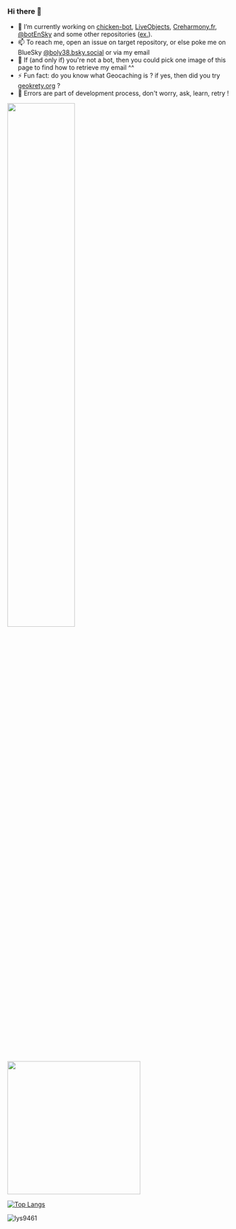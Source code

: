 ### Hi there 👋

- 🔭 I’m currently working on [chicken-bot](https://chickarmy.github.io/chickenbot-web/fr/blog/), [LiveObjects](https://github.com/DatavenueLiveObjects), [Creharmony.fr](https://github.com/creharmony/), [@botEnSky](https://bsky.app/profile/botensky.bsky.social) and some other repositories ([ex.](https://npmtrends.com/drobadi-vs-dropbox-refresh-token-vs-node-etsy-client-vs-node-hook-action-vs-node-mongotools-vs-susi-rali-vs-umami-api-client)).
- 📫 To reach me, open an issue on target repository, or else poke me on BlueSky [@boly38.bsky.social](https://bsky.app/profile/boly38.bsky.social) or via my email
- 🤖 If (and only if) you're not a bot, then you could pick one image of this page to find how to retrieve my email ^^
- ⚡ Fun fact: do you know what Geocaching is ? if yes, then did you try [geokrety.org](https://github.com/geokrety) ?
- 💬 Errors are part of development process, don't worry, ask, learn, retry !

<p>
    <img src="https://github-readme-stats.vercel.app/api?username=boly38&show_icons=true&theme=tokyonight"  width="55%"/>
</p>

<img src="https://github.com/boly38/boly38/assets/3100576/1617679c-b3b9-4e0c-8eaa-fc3a4b240252" width="300"/>

[![Top Langs](https://github-readme-stats.vercel.app/api/top-langs/?username=boly38&layout=compact&show_icons=true&theme=react)](https://github.com/boly38/github-readme-stats&hide_border=true&show_icons=true&langs_count=10)



<!--
Other projects: , [volcano-activity](https://volcano.cyclic.app/)


Holopin ads:
[![Holopin board](https://holopin.io/api/user/board?user=boly383)](https://holopin.io/@boly383)


**boly38/boly38** is a ✨ _special_ ✨ repository because its `README.md` (this file) appears on your GitHub profile.

Here are some ideas to get you started:

- 🌱 I’m currently learning ...
- 👯 I’m looking to collaborate on ...
- 🤔 I’m looking for help with ...
- 💬 Ask me about ...
- 📫 How to reach me: ...
- 😄 Pronouns: ...
- ⚡ Fun fact: ...
-->
<!-- profile views -->
<p> <img src="https://komarev.com/ghpvc/?username=boly38&color=green" alt="lys9461" /> </p>
